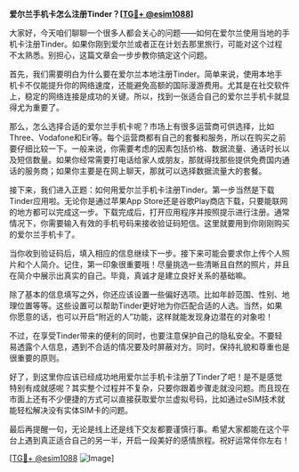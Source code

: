 **爱尔兰手机卡怎么注册Tinder？[[TG💪+ @esim1088](https://t.me/s/esim1088)]**

大家好，今天咱们聊聊一个很多人都会关心的问题——如何在爱尔兰使用当地的手机卡注册Tinder。如果你刚到爱尔兰或者正在计划去那里旅行，可能对这个过程不太熟悉。别担心，这篇文章会一步步教你搞定这个问题。

首先，我们需要明白为什么要在爱尔兰本地注册Tinder。简单来说，使用本地手机卡不仅能提升你的网络速度，还能避免高额的国际漫游费用。尤其是在社交软件上，稳定的网络连接是成功的关键。所以，找到一张适合自己的爱尔兰手机卡就显得尤为重要了。

那么，怎么选择合适的爱尔兰手机卡呢？市场上有很多运营商可供选择，比如Three、Vodafone和Eir等。每个运营商都有自己的套餐和服务，所以在购买之前要仔细比较一下。一般来说，你需要考虑的因素包括价格、数据流量、通话时长以及短信数量。如果你经常需要打电话给家人或朋友，那就得找那些提供免费国内通话的服务商；如果你主要是在网上聊天，那就可以选择数据流量大的套餐。

接下来，我们进入正题：如何用爱尔兰手机卡注册Tinder。第一步当然是下载Tinder应用啦。无论你是通过苹果App Store还是谷歌Play商店下载，只要能联网的地方都可以完成这一步。下载完成后，打开应用程序并按照提示进行注册。通常情况下，你需要输入有效的手机号码来接收验证码短信。这里就要用到你刚刚购买的爱尔兰手机卡了。

当你收到验证码后，填入相应的信息继续下一步。接下来可能会要求你上传个人照片和个人简介。记住，第一印象很重要哦！尽量挑选一些清晰且自然的照片，并且在简介中展示出真实的自己。毕竟，真诚才是建立良好关系的基础嘛。

除了基本的信息填写之外，你还应该设置一些偏好选项。比如年龄范围、性别、地理位置等等。这些设置可以帮助Tinder更好地为你匹配合适的人选。当然，如果你愿意的话，也可以开启“附近的人”功能，这样就能发现身边潜在的对象啦！

不过，在享受Tinder带来的便利的同时，也要注意保护自己的隐私安全。不要轻易透露个人信息，遇到不合适的情况要及时屏蔽对方。同时，保持礼貌和尊重也是很重要的原则。

好了，到这里你应该已经成功地用爱尔兰手机卡注册了Tinder了吧！是不是感觉特别有成就感呢？其实整个过程并不复杂，只要你跟着步骤走就没问题。而且现在市面上还有不少便捷的方式可以直接获取爱尔兰虚拟号码，比如通过eSIM技术就能轻松解决没有实体SIM卡的问题。

最后再提醒一句，无论是线上还是线下交友都要谨慎行事。希望大家都能在这个平台上遇到真正适合自己的另一半，开启一段美好的感情旅程。祝好运常伴你左右！

[[TG💪+ @esim1088](https://t.me/s/esim1088) ![Image](https://i.postimg.cc/4NQfJmqS/Snipaste-2025-05-13-00-14-12.png)]
